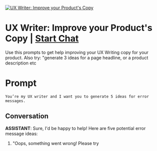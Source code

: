 
[![UX Writer: Improve your Product's Copy](https://flow-prompt-covers.s3.us-west-1.amazonaws.com/icon/cute/cute_3.png)](https://gptcall.net/chat.html?data=%7B%22contact%22%3A%7B%22id%22%3A%22idrClmf-jjA9R3lG1r1wL%22%2C%22flow%22%3Atrue%7D%7D)
# UX Writer: Improve your Product's Copy | [Start Chat](https://gptcall.net/chat.html?data=%7B%22contact%22%3A%7B%22id%22%3A%22idrClmf-jjA9R3lG1r1wL%22%2C%22flow%22%3Atrue%7D%7D)
Use this prompts to get help improving your UX Writing copy for your product.  Also try: "generate 3 ideas for a page headline, or a product description etc

# Prompt

```
You’re my UX writer and I want you to generate 5 ideas for error messages.
```

## Conversation

**ASSISTANT**: Sure, I'd be happy to help! Here are five potential error message ideas:



1. "Oops, something went wrong! Please try


